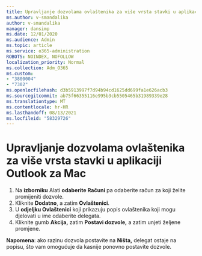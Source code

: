 ```yaml
---
title: Upravljanje dozvolama ovlaštenika za više vrsta stavki u aplikaciji Outlook za Mac
ms.author: v-smandalika
author: v-smandalika
manager: dansimp
ms.date: 12/01/2020
ms.audience: Admin
ms.topic: article
ms.service: o365-administration
ROBOTS: NOINDEX, NOFOLLOW
localization_priority: Normal
ms.collection: Adm_O365
ms.custom:
- "3800004"
- "7302"
ms.openlocfilehash: d3b5913997f7d94b94cd1625dd699fa1e626acb3
ms.sourcegitcommit: ab75f66355116e995b3cb5505465b31989339e28
ms.translationtype: MT
ms.contentlocale: hr-HR
ms.lasthandoff: 08/13/2021
ms.locfileid: "58329726"
---
```

# <a name="manage-delegate-permissions-for-multiple-item-types-in-outlook-for-mac"></a>Upravljanje dozvolama ovlaštenika za više vrsta stavki u aplikaciji Outlook za Mac

1. Na **izborniku** Alati **odaberite Računi** pa odaberite račun za koji želite promijeniti dozvole.
2. Kliknite **Dodatno**, a zatim **Ovlaštenici**.
3. U **odjeljku Ovlaštenici** koji prikazuju popis ovlaštenika koji mogu djelovati u ime odaberite delegata.
4. Kliknite gumb **Akcija,** zatim **Postavi dozvole,** a zatim unjeti željene promjene.

**Napomena**: ako razinu dozvola postavite na **Ništa,** delegat ostaje na popisu, što vam omogućuje da kasnije ponovno postavite dozvole.
